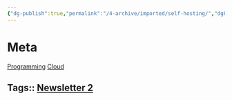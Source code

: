 ```yaml
---
{"dg-publish":true,"permalink":"/4-archive/imported/self-hosting/","dgPassFrontmatter":true}
---
```




# Meta

[Programming](Programming.md)
[Cloud](20220405123108-cloud.md)


## Tags:: [Newsletter 2](20210626084802-newsletter_2.md)

